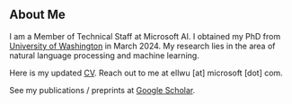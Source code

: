 ## About Me


I am a Member of Technical Staff at Microsoft AI. I obtained my PhD from [University of Washington](https://nlp.washington.edu/) in March 2024. My research lies in the area of natural language processing and machine learning.

Here is my updated [CV](ZeqiuWu-CV.pdf). Reach out to me at ellwu [at] microsoft [dot] com.

See my publications / preprints at [Google Scholar](https://scholar.google.com/citations?user=Ug_hZoYAAAAJ&hl=en&oi=ao).
